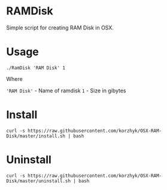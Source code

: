 # RAMDisk
Simple script for creating RAM Disk in OSX.

# Usage
	
	./RamDisk 'RAM Disk' 1

Where

`'RAM Disk'` - Name of ramdisk
`1` - Size in gibytes

# Install

	curl -s https://raw.githubusercontent.com/korzhyk/OSX-RAM-Disk/master/install.sh | bash

# Uninstall

	curl -s https://raw.githubusercontent.com/korzhyk/OSX-RAM-Disk/master/uninstall.sh | bash
